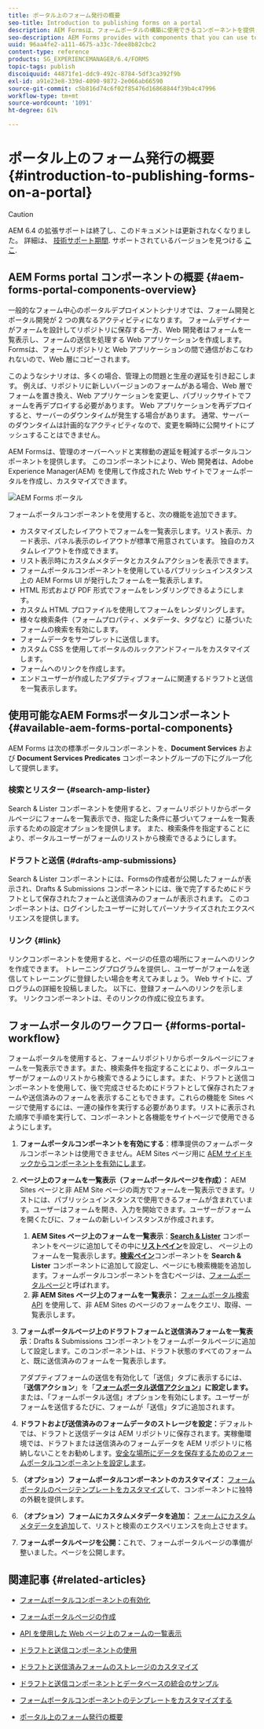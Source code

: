 ```yaml
---
title: ポータル上のフォーム発行の概要
seo-title: Introduction to publishing forms on a portal
description: AEM Formsは、フォームポータルの構築に使用できるコンポーネントを提供しています。 この記事では、使用可能なフォームポータルコンポーネントについて説明します。
seo-description: AEM Forms provides with components that you can use to build your forms portal. This articles introduces you to the available forms portal components.
uuid: 96aa4fe2-a111-4675-a33c-7dee8b82cbc2
content-type: reference
products: SG_EXPERIENCEMANAGER/6.4/FORMS
topic-tags: publish
discoiquuid: 44871fe1-ddc9-492c-8784-5df3ca392f9b
exl-id: a91e23e8-339d-4090-9872-2e066ab66590
source-git-commit: c5b816d74c6f02f85476d16868844f39b4c47996
workflow-type: tm+mt
source-wordcount: '1091'
ht-degree: 61%

---
```


# ポータル上のフォーム発行の概要 {#introduction-to-publishing-forms-on-a-portal}

>[!CAUTION]
>
>AEM 6.4 の拡張サポートは終了し、このドキュメントは更新されなくなりました。 詳細は、 [技術サポート期間](https://helpx.adobe.com/jp/support/programs/eol-matrix.html). サポートされているバージョンを見つける [ここ](https://experienceleague.adobe.com/docs/?lang=ja).

## AEM Forms portal コンポーネントの概要 {#aem-forms-portal-components-overview}

一般的なフォーム中心のポータルデプロイメントシナリオでは、フォーム開発とポータル開発が 2 つの異なるアクティビティになります。 フォームデザイナーがフォームを設計してリポジトリに保存する一方、Web 開発者はフォームを一覧表示し、フォームの送信を処理する Web アプリケーションを作成します。 Formsは、フォームリポジトリと Web アプリケーションの間で通信がおこなわれないので、Web 層にコピーされます。

このようなシナリオは、多くの場合、管理上の問題と生産の遅延を引き起こします。 例えば、リポジトリに新しいバージョンのフォームがある場合、Web 層でフォームを置き換え、Web アプリケーションを変更し、パブリックサイトでフォームを再デプロイする必要があります。 Web アプリケーションを再デプロイすると、サーバーのダウンタイムが発生する場合があります。 通常、サーバーのダウンタイムは計画的なアクティビティなので、変更を瞬時に公開サイトにプッシュすることはできません。

AEM Formsは、管理のオーバーヘッドと実稼動の遅延を軽減するポータルコンポーネントを提供します。 このコンポーネントにより、Web 開発者は、Adobe Experience Manager(AEM) を使用して作成された Web サイトでフォームポータルを作成し、カスタマイズできます。

![AEM Forms ポータル](assets/aem-forms-portal.png)

フォームポータルコンポーネントを使用すると、次の機能を追加できます。

* カスタマイズしたレイアウトでフォームを一覧表示します。リスト表示、カード表示、パネル表示のレイアウトが標準で用意されています。 独自のカスタムレイアウトを作成できます。
* リスト表示時にカスタムメタデータとカスタムアクションを表示できます。
* フォームポータルコンポーネントを使用しているパブリッシュインスタンス上の AEM Forms UI が発行したフォームを一覧表示します。
* HTML 形式および PDF 形式でフォームをレンダリングできるようにします。 
* カスタム HTML プロファイルを使用してフォームをレンダリングします。
* 様々な検索条件（フォームプロパティ、メタデータ、タグなど）に基づいたフォームの検索を有効にします。 
* フォームデータをサーブレットに送信します。
* カスタム CSS を使用してポータルのルックアンドフィールをカスタマイズします。 
* フォームへのリンクを作成します。
* エンドユーザーが作成したアダプティブフォームに関連するドラフトと送信を一覧表示します。

## 使用可能なAEM Formsポータルコンポーネント {#available-aem-forms-portal-components}

AEM Forms は次の標準ポータルコンポーネントを、**Document Services** および **Document Services Predicates** コンポーネントグループの下にグループ化して提供します。

### 検索とリスター {#search-amp-lister}

Search &amp; Lister コンポーネントを使用すると、フォームリポジトリからポータルページにフォームを一覧表示でき、指定した条件に基づいてフォームを一覧表示するための設定オプションを提供します。 また、検索条件を指定することにより、ポータルユーザーがフォームのリストから検索できるようにします。

### ドラフトと送信 {#drafts-amp-submissions}

Search &amp; Lister コンポーネントには、Formsの作成者が公開したフォームが表示され、Drafts &amp; Submissions コンポーネントには、後で完了するためにドラフトとして保存されたフォームと送信済みのフォームが表示されます。 このコンポーネントは、ログインしたユーザーに対してパーソナライズされたエクスペリエンスを提供します。

### リンク {#link}

リンクコンポーネントを使用すると、ページの任意の場所にフォームへのリンクを作成できます。 トレーニングプログラムを提供し、ユーザーがフォームを送信してトレーニングに登録したい場合を考えてみましょう。 Web サイトに、プログラムの詳細を投稿しました。 以下に、登録フォームへのリンクを示します。 リンクコンポーネントは、そのリンクの作成に役立ちます。

## フォームポータルのワークフロー {#forms-portal-workflow}

フォームポータルを使用すると、フォームリポジトリからポータルページにフォームを一覧表示できます。また、検索条件を指定することにより、ポータルユーザーがフォームのリストから検索できるようにします。また、ドラフトと送信コンポーネントを使用して、後で完成させるためにドラフトとして保存されたフォームや送信済みのフォームを表示することもできます。これらの機能を Sites ページで使用するには、一連の操作を実行する必要があります。リストに表示された順序で手順を実行して、コンポーネントと各機能をサイトページで使用できるようにします。

1. **フォームポータルコンポーネントを有効にする**：標準提供のフォームポータルコンポーネントは使用できません。AEM Sites ページ用に [AEM サイドキックからコンポーネントを有効にします](/help/forms/using/enabling-forms-portal-components.md)。
1. **ページ上のフォームを一覧表示（フォームポータルページを作成）：** AEM Sites ページと非 AEM Site ページの両方でフォームを一覧表示できます。リストには、パブリッシュインスタンスで使用できるフォームが含まれています。ユーザーはフォームを開き、入力を開始できます。ユーザーがフォームを開くたびに、フォームの新しいインスタンスが作成されます。

   1. **AEM Sites ページ上のフォームを一覧表示**：**[Search &amp; Lister](/help/forms/using/creating-form-portal-page.md)** コンポーネントをページに追加してその中に&#x200B;**[リストペイン](/help/forms/using/creating-form-portal-page.md#p-list-pane-p)**&#x200B;を設定し、 ページ上のフォームを一覧表示します。**[検索ペイン](/help/forms/using/creating-form-portal-page.md#search-pane)**&#x200B;コンポーネントを **Search &amp; Lister** コンポーネントに追加して設定し、ページにも検索機能を追加します。フォームポータルコンポーネントを含むページは、[フォームポータルページ](/help/forms/using/creating-form-portal-page.md)と呼ばれます。
   1. **非 AEM Sites ページ上のフォームを一覧表示：** [フォームポータル検索 API](/help/forms/using/listing-forms-webpage-using-apis.md) を使用して、非 AEM Sites のページのフォームをクエリ、取得、一覧表示します。

1. **フォームポータルページ上のドラフトフォームと送信済みフォームを一覧表示**：Drafts &amp; Submissions コンポーネントをフォームポータルページに追加して設定します。このコンポーネントは、ドラフト状態のすべてのフォームと、既に送信済みのフォームを一覧表示します。

   アダプティブフォームの送信を有効化して「送信」タブに表示するには、「**送信アクション**」を「**[フォームポータル送信アクション](https://helpx.adobe.com/in/experience-manager/6-4/forms/using/configuring-submit-actions.html)」に設定します。**&#x200B;または、「フォームポータル送信」オプションを有効にします。ユーザーがフォームを送信するたびに、フォームが「送信」タブに追加されます。

1. **ドラフトおよび送信済みのフォームデータのストレージを設定：**&#x200B;デフォルトでは、ドラフトと送信データは AEM リポジトリに保存されます。実稼働環境では、ドラフトまたは送信済みのフォームデータを AEM リポジトリに格納しないことをお勧めします。[安全な場所にデータを保存するためのフォームポータルコンポーネントを設定します](/help/forms/using/draft-submission-component.md#customizing-the-storage)。
1. **（オプション）フォームポータルコンポーネントのカスタマイズ：** [フォームポータルのページテンプレートをカスタマイズ](/help/forms/using/customizing-templates-forms-portal-components.md)して、コンポーネントに独特の外観を提供します。
1. **（オプション）フォームにカスタムメタデータを追加：** [フォームにカスタムメタデータを追加](/help/forms/using/customizing-templates-forms-portal-components.md)して、リストと検索のエクスペリエンスを向上させます。
1. **フォームポータルページを公開：**&#x200B;これで、フォームポータルページの準備が整いました。ページを公開します。

## 関連記事 {#related-articles}

* [フォームポータルコンポーネントの有効化](/help/forms/using/enabling-forms-portal-components.md)
* [フォームポータルページの作成 ](/help/forms/using/creating-form-portal-page.md)
* [API を使用した Web ページ上のフォームの一覧表示](/help/forms/using/listing-forms-webpage-using-apis.md)
* [ドラフトと送信コンポーネントの使用](/help/forms/using/draft-submission-component.md)
* [ドラフトと送信済みフォームのストレージのカスタマイズ](/help/forms/using/draft-submission-component.md#customizing-the-storage)
* [ドラフトと送信コンポーネントとデータベースの統合のサンプル](https://helpx.adobe.com/in/experience-manager/6-4/forms/using/integrate-draft-submission-database.html)

* [フォームポータルコンポーネントのテンプレートをカスタマイズする](/help/forms/using/customizing-templates-forms-portal-components.md)
* [ポータル上のフォーム発行の概要](/help/forms/using/introduction-publishing-forms.md)

